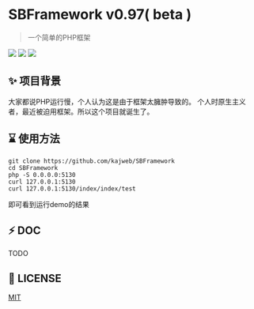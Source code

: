 # SBFramework v0.97( beta )

>一个简单的PHP框架

![](https://camo.githubusercontent.com/56d9298798ae0c049c2cfcb9fd5f8306c0ad18a0/68747470733a2f2f6170692e7472617669732d63692e6f72672f73776f6f6c652f73776f6f6c652d7372632e737667)  ![](https://img.shields.io/badge/lost-job-red.svg)  ![](https://img.shields.io/badge/lost-yourJob-blue.svg)


## ✨ 项目背景
大家都说PHP运行慢，个人认为这是由于框架太臃肿导致的。
个人时原生主义者，最近被迫用框架。所以这个项目就诞生了。

## ⌛️ 使用方法
```
git clone https://github.com/kajweb/SBFramework
cd SBFramework
php -S 0.0.0.0:5130
curl 127.0.0.1:5130
curl 127.0.0.1:5130/index/index/test
```
即可看到运行demo的结果

## ⚡ DOC
TODO

## 📃 LICENSE
[MIT](https://opensource.org/licenses/mit-license.php)